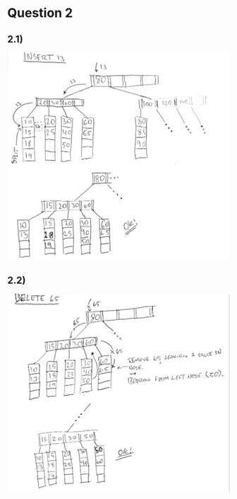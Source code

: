 # Question 2

## 2.1)
![2.1 solution](https://github.com/willeponken/d0018e-exam-answers/blob/master/2018-01-09/201803121704061000.jpg)

## 2.2)
![2.2 solution](https://github.com/willeponken/d0018e-exam-answers/blob/master/2018-01-09/201803121704061001.jpg)
